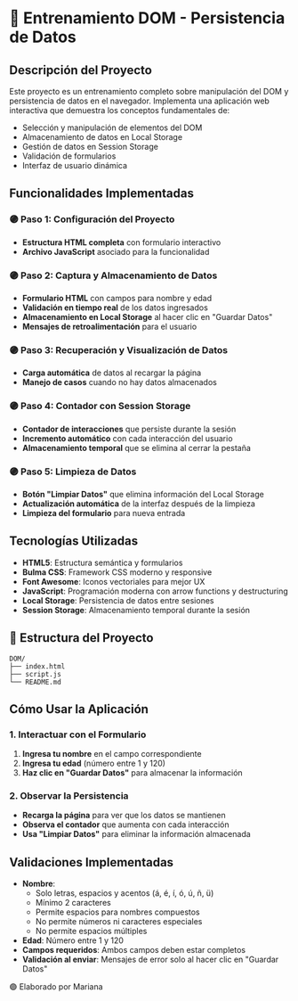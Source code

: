 # 🎯 Entrenamiento DOM - Persistencia de Datos

## Descripción del Proyecto

Este proyecto es un entrenamiento completo sobre manipulación del DOM y persistencia de datos en el navegador. Implementa una aplicación web interactiva que demuestra los conceptos fundamentales de:

- Selección y manipulación de elementos del DOM
- Almacenamiento de datos en Local Storage
- Gestión de datos en Session Storage
- Validación de formularios
- Interfaz de usuario dinámica

## Funcionalidades Implementadas

### 🟣 Paso 1: Configuración del Proyecto
- **Estructura HTML completa** con formulario interactivo
- **Archivo JavaScript** asociado para la funcionalidad

### 🟣 Paso 2: Captura y Almacenamiento de Datos
- **Formulario HTML** con campos para nombre y edad
- **Validación en tiempo real** de los datos ingresados
- **Almacenamiento en Local Storage** al hacer clic en "Guardar Datos"
- **Mensajes de retroalimentación** para el usuario

### 🟣 Paso 3: Recuperación y Visualización de Datos
- **Carga automática** de datos al recargar la página
- **Manejo de casos** cuando no hay datos almacenados

### 🟣 Paso 4: Contador con Session Storage
- **Contador de interacciones** que persiste durante la sesión
- **Incremento automático** con cada interacción del usuario
- **Almacenamiento temporal** que se elimina al cerrar la pestaña

### 🟣 Paso 5: Limpieza de Datos
- **Botón "Limpiar Datos"** que elimina información del Local Storage
- **Actualización automática** de la interfaz después de la limpieza
- **Limpieza del formulario** para nueva entrada

## Tecnologías Utilizadas

- **HTML5**: Estructura semántica y formularios
- **Bulma CSS**: Framework CSS moderno y responsive
- **Font Awesome**: Iconos vectoriales para mejor UX
- **JavaScript**: Programación moderna con arrow functions y destructuring
- **Local Storage**: Persistencia de datos entre sesiones
- **Session Storage**: Almacenamiento temporal durante la sesión

## 📁 Estructura del Proyecto

```
DOM/
├── index.html
├── script.js
└── README.md
```

## Cómo Usar la Aplicación

### 1. Interactuar con el Formulario
1. **Ingresa tu nombre** en el campo correspondiente
2. **Ingresa tu edad** (número entre 1 y 120)
3. **Haz clic en "Guardar Datos"** para almacenar la información

### 2. Observar la Persistencia
- **Recarga la página** para ver que los datos se mantienen
- **Observa el contador** que aumenta con cada interacción
- **Usa "Limpiar Datos"** para eliminar la información almacenada


## Validaciones Implementadas

- **Nombre**: 
  - Solo letras, espacios y acentos (á, é, í, ó, ú, ñ, ü)
  - Mínimo 2 caracteres
  - Permite espacios para nombres compuestos
  - No permite números ni caracteres especiales
  - No permite espacios múltiples
- **Edad**: Número entre 1 y 120
- **Campos requeridos**: Ambos campos deben estar completos
- **Validación al enviar**: Mensajes de error solo al hacer clic en "Guardar Datos"


🟣 Elaborado por Mariana